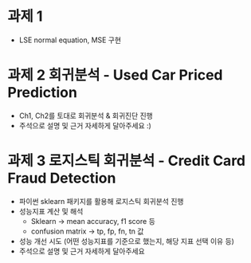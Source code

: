 # 과제 1
- LSE normal equation, MSE 구현



# 과제 2 회귀분석 - Used Car Priced Prediction
- Ch1, Ch2를 토대로 회귀분석 & 회귀진단 진행
- 주석으로 설명 및 근거 자세하게 달아주세요 :)



# 과제 3 로지스틱 회귀분석 - Credit Card Fraud Detection
- 파이썬 sklearn 패키지를 활용해 로지스틱 회귀분석 진행
- 성능지표 계산 및 해석
  - Sklearn -> mean accuracy, f1 score 등
  - confusion matrix -> tp, fp, fn, tn 값
- 성능 개선 시도 (어떤 성능지표를 기준으로 했는지, 해당 지표 선택 이유 등)
- 주석으로 설명 및 근거 자세하게 달아주세요 
